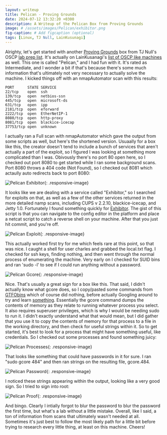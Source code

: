 ```yaml
---
layout: writeup
title: Pelican - Proving Grounds
date: 2024-07-12 13:32:20 +0300
description: A Writeup of the Pelican Box from Proving Grounds
image: # /assets/images/Pelican/exhibitor.png
fig-caption: # Add figcaption (optional)
tags: [Linux, TJ Null, LainKusunagi]
---
```


Alrighty, let's get started with another [Proving Grounds](https://www.offsec.com/labs/) box from TJ Null's OSCP [lab prep list](https://docs.google.com/spreadsheets/u/1/d/1dwSMIAPIam0PuRBkCiDI88pU3yzrqqHkDtBngUHNCw8/htmlview#). It's actually on LainKusanagi's [list of OSCP like machines](https://www.reddit.com/r/oscp/comments/1c8pzyz/lainkusanagi_list_of_oscp_like_machines/) as well. This one is called "Pelican," and I had fun with it. It's rated as Intermediate, and I wonder a bit if that's because there's some much information that's ultimately not very necessary to actually solve the machine. I kicked things off with an nmapAutomator scan with this results:

    PORT      STATE SERVICE
    22/tcp    open  ssh
    139/tcp   open  netbios-ssn
    445/tcp   open  microsoft-ds
    631/tcp   open  ipp
    2181/tcp  open  eforward
    2222/tcp  open  EtherNetIP-1
    8080/tcp  open  http-proxy
    8081/tcp  open  blackice-icecap
    37753/tcp open  unknown

I actually ran a Full scan with nmapAutomator which gave the output from some scripts as well, but here's the shortened version. Usuaally for a box like this, the creator doesn't tend to include a bunch of services that aren't actually a part of the exploit, so I figured I was looking at something more complicated than I was. Obivously there's no port 80 open here, so I checked out port 8080 to get started while I ran some background scans. Port 8080 throws a 404 code (Not Found), so I checked out 8081 which actaully auto redirects back to port 8080: 

![Pelican Exhibitor](/assets/images/Pelican/exhibitor.png){: .responsive-image}

It looks like we are dealing with a service called "Exhibitor," so I searched for exploits on that, as well as a few of the other services returned in the more detailed namp scans, including CUPS v 2.2.10, blackice-icecap, and Jetty 1.0. Fortunately I found something quickly for [Exhibitor](https://www.exploit-db.com/exploits/48654). The gist of this script is that you can navigate to the config editor in the platform and place a netcat script to catch a reverse shell on your machine. After that you just hit commit, and you're off.  

![Pelican Exploit](/assets/images/Pelican/runit.png){: .responsive-image}

This actually worked first try for me which feels rare at this point, so that was nice. I caught a shell for user charles and grabbed the local.txt flag. I checked for ssh keys, finding nothing, and then went through the normal process of enumerating the machine. Very early on I checked for SUID bins and ran 'sudo -l' to see if I could run anything without a password. 

![Pelican Gcore](/assets/images/Pelican/gcore.png){: .responsive-image}

Nice. That's usually a great sign for a box like this. That said, I didn't actually know what gcore does, so I copy/pasted some commands from [GTFObins](https://gtfobins.github.io/) which of course did nothing, before actually Googling around to try and learn [something](https://linuxhint.com/gcore-linux-command/). Essentially the gcore command dumps the contents of memory as they relate to running whatever process you select. It also requires superuser privileges, which is why I would be needing sudo to run it. I didn't exactly understand what that would mean, but I did gather that you use it to copy the contents of memory for that process to a file in the working directory, and then check for useful strings within it. So to get started, it's best to look for a process that might have something useful, like credentials. So I checked out some processes and found something juicy: 

![Pelican Processes](/assets/images/Pelican/ps_root.png){: .responsive-image}

That looks like something that could have passwords in it for sure. I ran "sudo gcore 484" and then ran strings on the resulting file, gcore.484. 

![Pelican Password](/assets/images/Pelican/passwd.png){: .responsive-image}

I noticed these strings appearing within the output, looking like a very good sign. So I tried to sign into root:

![Pelican Proof](/assets/images/Pelican/proof.png){: .responsive-image}

And bingo. Clearly I intially forgot to blur the password to blur the password the first time, but what's a lab without a little mistake. Overall, like I said, a ton of information from scans that ultimately wasn't needed at all. Sometimes it's just best to follow the most likely path for a little bit before trying to research every little thing, at least on this machine. Cheers!